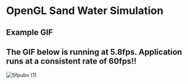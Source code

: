 # OpenGL Sand Water Simulation

## Example GIF
The GIF below is running at 5.8fps. Application runs at a consistent rate of 60fps!!
--
![5fpubv (1)](https://user-images.githubusercontent.com/70861720/124764913-5386f880-deea-11eb-8bbd-b630df50805e.gif)
